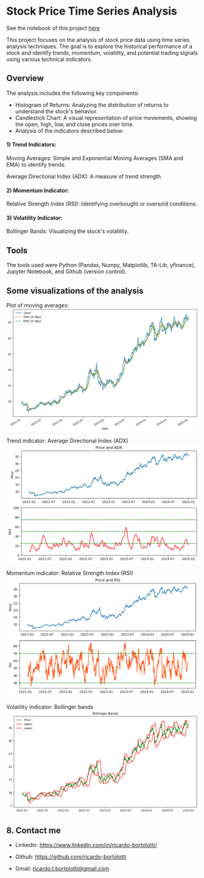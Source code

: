 # Stock Price Time Series Analysis
See the notebook of this project [here](stock_price.ipynb)

This project focuses on the analysis of stock price data using time series analysis techniques. The goal is to explore the historical performance of a stock and identify trends, momentum, volatility, and potential trading signals using various technical indicators.

## Overview
The analysis includes the following key components:

+ Histogram of Returns: Analyzing the distribution of returns to understand the stock's behavior.
+ Candlestick Chart: A visual representation of price movements, showing the open, high, low, and close prices over time.
+ Analysis of the indicators described below:

#### 1) Trend Indicators:
Moving Averages: Simple and Exponential Moving Averages (SMA and EMA) to identify trends.

Average Directional Index (ADX): A measure of trend strength.
#### 2) Momentum Indicator:
Relative Strength Index (RSI): Identifying overbought or oversold conditions.
#### 3) Volatility Indicator:
Bollinger Bands: Visualizing the stock's volatility.

## Tools
The tools used were Python (Pandas, Numpy, Matplotlib, TA-Lib, yfinance), Jupyter Notebook, and Github (version control).

## Some visualizations of the analysis

Plot of moving averages:
![](mas.png)


Trend indicator: Average Directional Index (ADX)
![](adx.png)


Momentum indicator: Relative Strength Index (RSI)
![](rsi.png)


Volatility indicator: Bollinger bands
![](bbands.png)


## 8. Contact me

+ Linkedin: https://www.linkedin.com/in/ricardo-bortolotti/

+ Github: https://github.com/ricardo-bortolotti

+ Gmail: ricardo.t.bortolotti@gmail.com
